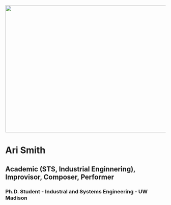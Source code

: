 <img src="_DSC0289.JPG" width="600" height="400">

# Ari Smith
## Academic (STS, Industrial Enginnering), Improvisor, Composer, Performer
### Ph.D. Student - Industral and Systems Engineering - UW Madison
